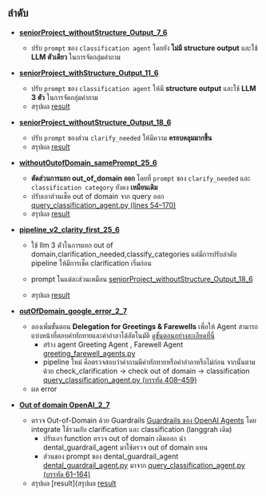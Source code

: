 ## ลำดับ

- [**seniorProject_withoutStructure_Output_7_6**](https://github.com/ffahpatcha/senior_project_update/tree/main/seniorProject_withoutStructure_Output_7_6)  
  - ปรับ `prompt` ของ `classification agent` โดยยัง **ไม่มี structure output** และใช้ **LLM ตัวเดียว** ในการจัดกลุ่มคำถาม

- [**seniorProject_withStructure_Output_11_6**](https://github.com/ffahpatcha/senior_project_update/tree/main/seniorProject_withStruture_Output_11_6)  
  - ปรับ `prompt` ของ `classification agent` ให้มี **structure output** และใช้ **LLM 3 ตัว** ในการจัดกลุ่มคำถาม
  - สรุปผล [result](https://github.com/ffahpatcha/senior_project_update/tree/main/seniorProject_withStruture_Output_11_6#%E0%B8%9C%E0%B8%A5%E0%B8%A5%E0%B8%B1%E0%B8%9E%E0%B8%98%E0%B9%8C)
  
- [**seniorProject_withoutStructure_Output_18_6**](https://github.com/ffahpatcha/senior_project_update/tree/main/seniorProject_withoutStructure_Output_18_6)  
  - ปรับ `prompt` ของส่วน `clarify_needed` ให้มีความ **ครอบคลุมมากขึ้น**
  - สรุปผล [result](https://github.com/ffahpatcha/senior_project_update/tree/main/seniorProject_withoutStructure_Output_18_6#%E0%B8%9C%E0%B8%A5%E0%B8%A5%E0%B8%B1%E0%B8%9E%E0%B8%98%E0%B9%8C)

- [**withoutOutofDomain_samePrompt_25_6**](https://github.com/ffahpatcha/senior_project_update/tree/main/withoutOutofDomain_samePrompt_25_6)  
  - **ตัดส่วนการแยก out_of_domain ออก** โดยที่ `prompt` ของ `clarify_needed` และ `classification category` ยังคง **เหมือนเดิม**
  - ปรับเอาส่วนเช็ค out of domain จาก query ออก [query_classification_agent.py (lines 54–170)](https://github.com/ffahpatcha/senior_project_update/blob/main/seniorProject_withoutStructure_Output_18_6/agents/query_classification_agent.py#L54-L170)
  - สรุปผล [result](https://github.com/ffahpatcha/senior_project_update/blob/main/withoutOutofDomain_samePrompt_25_6/README.md#%E0%B8%9C%E0%B8%A5%E0%B8%A5%E0%B8%B1%E0%B8%9E%E0%B8%98%E0%B9%8C)

- [**pipeline_v2_clarity_first_25_6**](https://github.com/ffahpatcha/senior_project_update/tree/main/pipeline_v2_clarity_first_25_6)  
  - ใช้ llm 3 ตัวในการแยก out of domain,clarification_needed,classify_categories แต่มีการปรับลำดับ pipeline ให้มีการเช็ค clarification เริ่มก่อน
  - prompt ในแต่ละส่วนเหมือน  [seniorProject_withoutStructure_Output_18_6](https://github.com/ffahpatcha/senior_project_update/blob/main/seniorProject_withoutStructure_Output_18_6/agents/query_classification_agent.py)

  - สรุปผล [result](https://github.com/ffahpatcha/senior_project_update/tree/main/pipeline_v2_clarity_first_25_6#%E0%B8%9C%E0%B8%A5%E0%B8%A5%E0%B8%B1%E0%B8%9E%E0%B8%98%E0%B9%8C)


- [**outOfDomain_google_error_2_7**](https://github.com/ffahpatcha/senior_project_update/tree/main/outOfDomain_google_error)
  - ลองเพิ่มขั้นตอน **Delegation for Greetings & Farewells** เพื่อให้ Agent สามารถแบ่งหน้าที่ตอบคำทักทายและคำอำลาได้อัตโนมัติ [ดูขั้นตอนอย่างละเอียดที่นี่](https://google.github.io/adk-docs/tutorials/agent-team/#step-2-going-multi-model-with-litellm-optional)
    - สร้าง agent Greeting Agent , Farewell Agent  [greeting_farewell_agents.py](https://github.com/ffahpatcha/senior_project_update/blob/main/outOfDomain_google_error/agents/greeting_farewell_agents.py)
    - pipeline ใหม่ คือตรวจสอบว่าคำถามมีคำทักทายหรือคำอำลาหรือไม่ก่อน จากนั้นตามด้วย check_clarification -> check out of domain -> classification [query_classification_agent.py (บรรทัด 408–459)](https://github.com/ffahpatcha/senior_project_update/blob/main/outOfDomain_google_error/agents/query_classification_agent.py#L408-L459)
  - ผล error
    
- [**Out of domain OpenAI_2_7**](https://github.com/ffahpatcha/senior_project_update/tree/main/outOfDomain_openAI)
  - ตรวจ Out-of-Domain ด้วย Guardrails [Guardrails ของ OpenAI Agents](https://openai.github.io/openai-agents-python/guardrails/) โดย integrate ใช้รวมกับ clarification และ classification (langgrah เดิม)
    - ปรับเอา function ตรวจ out of domain เดิมออก นำ dental_guardrail_agent มาใช้ตรวจ out of domain แทน 
    - ส่วนของ prompt ของ dental_guardrail_agent [dental_guardrail_agent.py](https://github.com/ffahpatcha/senior_project_update/blob/main/outOfDomain_openAI/my_agents/dental_guardrail_agent.py) มาจาก [query_classification_agent.py (บรรทัด 61–164)](https://github.com/ffahpatcha/senior_project_update/blob/main/seniorProject_withoutStructure_Output_18_6/agents/query_classification_agent.py#L61-L164)
  - สรุปผล [result](สรุปผล [result](https://github.com/ffahpatcha/senior_project_update/tree/main/pipeline_v2_clarity_first_25_6#%E0%B8%9C%E0%B8%A5%E0%B8%A5%E0%B8%B1%E0%B8%9E%E0%B8%98%E0%B9%8C)
